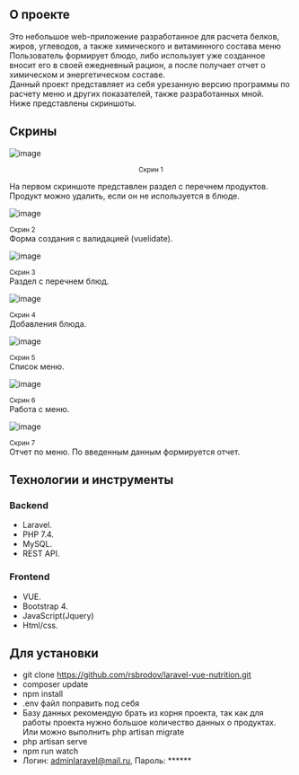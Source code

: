 

## О проекте
Это небольшое web-приложение разработанное для расчета белков, жиров, углеводов, а также химического и витаминного состава меню
Пользователь формирует блюдо, либо использует уже созданное вносит его в своей ежедневный рацион, а после получает отчет о химическом и энергетическом составе.
<br>
Данный проект представляет из себя урезанную версию программы по расчету меню и других показателей, также разработанных мной.
<br>
Ниже представлены скриншоты.
## Скрины
![image](https://user-images.githubusercontent.com/55738777/168636398-e42abbd0-df8b-4c00-a887-9a8f455deb84.png)
<p align="center"><small>Скрин 1</small></p>
На первом скриншоте представлен раздел с перечнем продуктов. Продукт можно удалить, если он не используется в блюде.

![image](https://user-images.githubusercontent.com/55738777/168636735-a311771a-db7b-4f2d-88d0-7ab03e14ef5a.png)
<p class="text-center" style="margin: 0 auto;"><small>Скрин 2</small></p>
Форма создания с валидацией (vuelidate).

![image](https://user-images.githubusercontent.com/55738777/168645938-30ba07d8-cfde-4a64-b8a8-2220cb519dec.png)
<p class="text-center" style="margin: 0 auto;"><small>Скрин 3</small></p>
Раздел с перечнем блюд.

![image](https://user-images.githubusercontent.com/55738777/168645749-bf17b485-e0e7-4460-8511-8f9677a4c261.png)
<p class="text-center" style="margin: 0 auto;"><small>Скрин 4</small></p>
Добавления блюда.

![image](https://user-images.githubusercontent.com/55738777/168646113-d76b7d14-fcd8-4ea3-8a9b-9bbc9d394642.png)
<p class="text-center" style="margin: 0 auto;"><small>Скрин 5</small></p>
Список меню.

![image](https://user-images.githubusercontent.com/55738777/168646504-f3856a73-bebf-4021-828e-16a4cc77d6cd.png)
<p class="text-center" style="margin: 0 auto;"><small>Скрин 6</small></p>
Работа с меню.

![image](https://user-images.githubusercontent.com/55738777/168647363-dc8e988f-f1cb-4831-aa55-3784a79bc064.png)

<p class="text-center" style="margin: 0 auto;"><small>Скрин 7</small></p>
Отчет по меню. По введенным данным формируется отчет.

## Технологии и инструменты
### Backend

- Laravel.
- PHP 7.4.
- MySQL.
- REST API.

### Frontend

- VUE.
- Bootstrap 4.
- JavaScript(Jquery)
- Html/css.

## Для установки
- git clone https://github.com/rsbrodov/laravel-vue-nutrition.git
- composer update
- npm install
- .env файл поправить под себя
- Базу данных рекомендую брать из корня проекта, так как для работы проекта нужно большое количество данных о продуктах. Или можно выполнить php artisan migrate
- php artisan serve
- npm run watch
- Логин: adminlaravel@mail.ru, Пароль: ******
